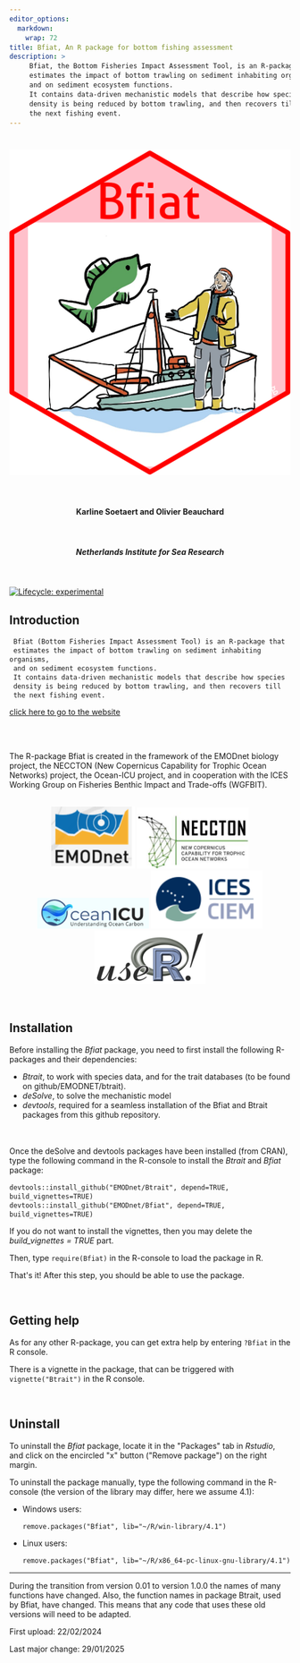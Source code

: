 ```yaml
---
editor_options: 
  markdown: 
    wrap: 72
title: Bfiat, An R package for bottom fishing assessment
description: >
     Bfiat, the Bottom Fisheries Impact Assessment Tool, is an R-package that 
     estimates the impact of bottom trawling on sediment inhabiting organisms, 
     and on sediment ecosystem functions. 
     It contains data-driven mechanistic models that describe how species 
     density is being reduced by bottom trawling, and then recovers till 
     the next fishing event. 
---
```


# <img src="man/figures/Logo_hex.png" align="center" alt="Bfiat"/>

<center>

<br>

<h4>Karline Soetaert and Olivier Beauchard</h4>

<br>

<h5>Netherlands Institute for Sea Research</h5>

<br>

</center>

 <!-- badges: start -->
  [![Lifecycle: experimental](https://img.shields.io/badge/lifecycle-experimental-orange.svg)](https://lifecycle.r-lib.org/articles/stages.html#experimental)
  <!-- badges: end -->

## Introduction

```         
 Bfiat (Bottom Fisheries Impact Assessment Tool) is an R-package that 
 estimates the impact of bottom trawling on sediment inhabiting organisms, 
 and on sediment ecosystem functions. 
 It contains data-driven mechanistic models that describe how species 
 density is being reduced by bottom trawling, and then recovers till 
 the next fishing event. 
```

[click here to go to the website](https://EMODnet.github.io/Bfiat/)

<br>

<br> The R-package Bfiat is created in the framework of the EMODnet
biology project, the NECCTON (New Copernicus Capability for Trophic
Ocean Networks) project, the Ocean-ICU project, 
and in cooperation with the ICES Working Group
on Fisheries Benthic Impact and Trade-offs (WGFBIT).

<center><br> <img src="man/figures/EMODnet.png" width="150"/>
<img src="man/figures/NECCTON.png" width="200"/>
<img src="man/figures/OceanICU.png" width="200"/>
<img src="man/figures/ICES.png" width="200"/> <br>
<img src="man/figures/useR-logo.png" width="200"/></center>

<br>

<br>

## Installation

Before installing the *Bfiat* package, you need to first install the
following R-packages and their dependencies:

-   *Btrait*, to work with species data, and for the trait databases (to
    be found on github/EMODNET/btrait).
-   *deSolve*, to solve the mechanistic model
-   *devtools*, required for a seamless installation of the Bfiat and
    Btrait packages from this github repository.

<br><br> Once the deSolve and devtools packages have been installed
(from CRAN), type the following command in the R-console to install the
*Btrait* and *Bfiat* package:

```         
devtools::install_github("EMODnet/Btrait", depend=TRUE, build_vignettes=TRUE)
devtools::install_github("EMODnet/Bfiat", depend=TRUE, build_vignettes=TRUE)
```

If you do not want to install the vignettes, then you may delete the
*build_vignettes = TRUE* part.

Then, type `require(Bfiat)` in the R-console to load the package in R.

That's it! After this step, you should be able to use the package.

<br>

## Getting help

As for any other R-package, you can get extra help by entering `?Bfiat`
in the R console.

There is a vignette in the package, that can be triggered with
`vignette("Btrait")` in the R console.

<br>

## Uninstall

To uninstall the *Bfiat* package, locate it in the "Packages" tab in
*Rstudio*, and click on the encircled "x" button ("Remove package") on
the right margin.

To uninstall the package manually, type the following command in the
R-console (the version of the library may differ, here we assume 4.1):

-   Windows users:

    ```         
    remove.packages("Bfiat", lib="~/R/win-library/4.1")
    ```

-   Linux users:

    ```         
    remove.packages("Bfiat", lib="~/R/x86_64-pc-linux-gnu-library/4.1")
    ```

------------------------------------------------------------------------

During the transition from version 0.01 to version 1.0.0 the names of
many functions have changed. Also, the function names in package Btrait,
used by Bfiat, have changed. This means that any code that uses these
old versions will need to be adapted.

First upload: 22/02/2024

Last major change: 29/01/2025
